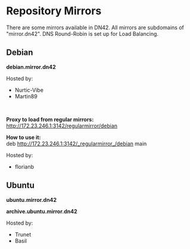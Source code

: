 # Repository Mirrors

There are some mirrors available in DN42. All mirrors are subdomains of "mirror.dn42". DNS Round-Robin is set up for Load Balancing.

## Debian

**debian.mirror.dn42**

Hosted by:
* Nurtic-Vibe
* Martin89
<br>

**Proxy to load from regular mirrors:**<br>
http://172.23.246.1:3142/regularmirror/debian

**How to use it:**<br>
deb http://172.23.246.1:3142/_regularmirror_/debian main

Hosted by:
* florianb

## Ubuntu
**ubuntu.mirror.dn42** 

**archive.ubuntu.mirror.dn42**

Hosted by:
* Trunet
* Basil


